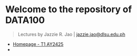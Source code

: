 # Welcome to the repository of DATA100
> Lectures by Jazzie R. Jao | jazzie.jao@dlsu.edu.ph

-  [Homepage - T1 AY2425](Homepage%20-%20T1%20AY2425.md)
- 